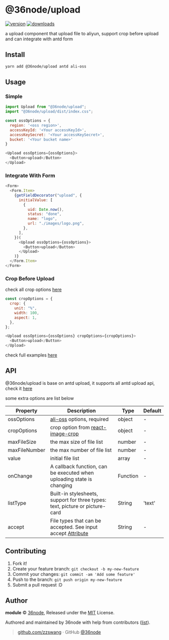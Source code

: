 # @36node/upload

[![version][0]][1] [![downloads][2]][3]

a upload component that upload file to aliyun, support crop before upload and can integrate with antd form

## Install

```bash
yarn add @36node/upload antd ali-oss
```

## Usage

### Simple

```js
import Upload from "@36node/upload";
import "@36node/upload/dist/index.css";

const ossOptions = {
  region: '<oss region>',
  accessKeyId: '<Your accessKeyId>',
  accessKeySecret: '<Your accessKeySecret>',
  bucket: '<Your bucket name>'
}

<Upload ossOptions={ossOptions}>
  <Button>upload</Button>
</Upload>
```

### Integrate With Form

```js
<Form>
  <Form.Item>
    {getFieldDecorator("upload", {
      initialValue: [
        {
          uid: Date.now(),
          status: "done",
          name: "logo",
          url: "./images/logo.png",
        },
      ],
    })(
      <Upload ossOptions={ossOptions}>
        <Button>upload</Button>
      </Upload>
    )}
  </Form.Item>
</Form>
```

### Crop Before Upload

check all crop options [here](https://github.com/DominicTobias/react-image-crop)

```js
const cropOptions = {
  crop: {
    unit: "%",
    width: 100,
    aspect: 1,
  },
};

<Upload ossOptions={ossOptions} cropOptions={cropOptions}>
  <Button>upload</Button>
</Upload>
```

check full examples [here](./example/src/app.js)


## API

@36node/upload is base on antd upload, it supports all antd upload api, check it [here](https://ant.design/components/upload/)

some extra options are list below

| Property | Description | Type | Default |
|------------|--------------|-------------|--------------|
| ossOptions | [ali-oss](https://github.com/ali-sdk/ali-oss) options, required | object | - |
| cropOptions |	crop option from [react-image-crop](https://github.com/DominicTobias/react-image-crop#readme) | object | - |
| maxFileSize | the max size of file list | number | - |
| maxFileNumber | the max number of file list | number | - |
| value | initial file list | array | - |
| onChange | A callback function, can be executed when uploading state is changing | Function | - |
| listType | Built-in stylesheets, support for three types: text, picture or picture-card | String | 'text' |
| accept | File types that can be accepted. See input accept [Attribute](https://developer.mozilla.org/en-US/docs/Web/HTML/Element/input/file#accept) | String | - |




## Contributing

1. Fork it!
2. Create your feature branch: `git checkout -b my-new-feature`
3. Commit your changes: `git commit -am 'Add some feature'`
4. Push to the branch: `git push origin my-new-feature`
5. Submit a pull request :D

## Author

**module** © [36node](https://github.com/36node), Released under the [MIT](./LICENSE) License.

Authored and maintained by 36node with help from contributors ([list](https://github.com/36node/module/contributors)).

> [github.com/zzswang](https://github.com/zzswang) · GitHub [@36node](https://github.com/36node)

[0]: https://img.shields.io/npm/v/@36node/upload.svg?style=flat
[1]: https://npmjs.com/package/@36node/upload
[2]: https://img.shields.io/npm/dm/@36node/upload.svg?style=flat
[3]: https://npmjs.com/package/@36node/upload
